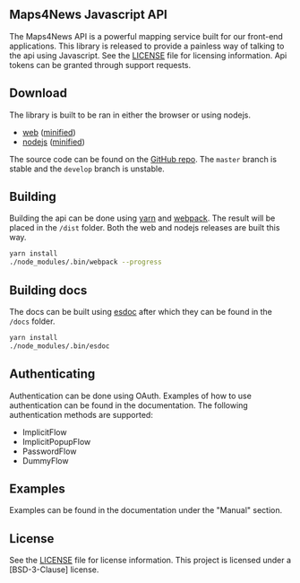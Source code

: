 Maps4News Javascript API
-------------------------

The Maps4News API is a powerful mapping service built for our front-end applications. This library is released to 
provide a painless way of talking to the api using Javascript. See the [LICENSE] file for licensing information. Api 
tokens can be granted through support requests. 


## Download
The library is built to be ran in either the browser or using nodejs. 

- [web][build-web] ([minified][build-web-minified])
- [nodejs][build-node] ([minified][build-node-minified])

The source code can be found on the [GitHub repo]. The `master` branch is stable and the `develop` branch is unstable. 

## Building
Building the api can be done using [yarn] and [webpack]. The result will be placed in the `/dist` folder. Both the web 
and nodejs releases are built this way.

```sh
yarn install
./node_modules/.bin/webpack --progress
```

## Building docs
The docs can be built using [esdoc] after which they can be found in the `/docs` folder.

```sh
yarn install
./node_modules/.bin/esdoc
```

## Authenticating
Authentication can be done using OAuth. Examples of how to use authentication can be found in the documentation. The 
following authentication methods are supported: 
 - ImplicitFlow 
 - ImplicitPopupFlow
 - PasswordFlow
 - DummyFlow

## Examples
Examples can be found in the documentation under the "Manual" section.

## License
See the [LICENSE] file for license information. This project is licensed under a [BSD-3-Clause] license.

[build-web]: /path/to/build
[build-web-minified]: /path/to/build
[build-node]: /path/to/build
[build-node-minified]: /path/to/build

[GitHub repo]: https://github.com/MapCreatorEU/m4n-api
[esdoc]: https://esdoc.org
[example-basics]: examples/basics.js
[yarn]: https://yarnpkg.com
[webpack]: https://webpack.js.org
[LICENSE]: https://github.com/MapCreatorEU/m4n-api/blob/master/LICENSE
